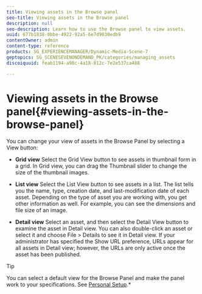 ```yaml
---
title: Viewing assets in the Browse panel
seo-title: Viewing assets in the Browse panel
description: null
seo-description: Learn how to use the Browse panel to view assets.
uuid: 677b1838-0bbe-4922-92a5-6e7d9030edb9
contentOwner: admin
content-type: reference
products: SG_EXPERIENCEMANAGER/Dynamic-Media-Scene-7
geptopics: SG_SCENESEVENONDEMAND_PK/categories/managing_assets
discoiquuid: feab1194-a98c-4a18-812c-7e2e537ca488

---
```


# Viewing assets in the Browse panel{#viewing-assets-in-the-browse-panel}

You can change your view of assets in the Browse Panel by selecting a View button:

* **Grid view**
Select the Grid View button to see assets in thumbnail form in a grid. In Grid view, you can drag the Thumbnail slider to change the size of the thumbnail images.

* **List view**
Select the List View button to see assets in a list. The list tells you the name, type, creation date, and last-modification date of each asset. Depending on the type of asset you are working with, you get other information as well. For example, you can see the dimensions and file size of an image.

* **Detail view**
Select an asset, and then select the Detail View button to examine the asset in Detail view. You can also double-click an asset or select it and choose File > Details to see it in Detail view. If your administrator has specified the Show URL preference, URLs appear for all assets in Detail view; however, the URLs are only active once the asset has been published.

>[!TIP]
>
>You can select a default view for the Browse Panel and make the panel work to your specifications. See [Personal Setup](personal-setup.md#personal_setup).*
